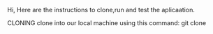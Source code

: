 Hi,
Here are the instructions to clone,run and test the aplicaation.

CLONING
clone into our local machine using this command:
git clone 
